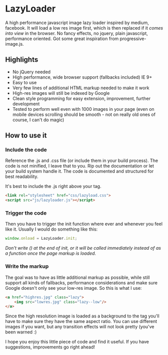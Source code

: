 # LazyLoader

A high performance javascript image lazy loader inspired by medium, facebook. It will load a low res image first, which is then replaced if it *comes into view* in the browser. No fancy effects, no jquery, plain javascript, performance oriented. Got some great inspiration from progressive-image.js.

## Highlights

* No jQuery needed
* High performance, wide browser support (fallbacks included) IE 9+
* Easy to use
* Very few lines of additional HTML markup needed to make it work
* High-res images will still be indexed by Google
* Clean style programming for easy extension, improvement, further development
* Tested to perform well even with 1000 images in your page (even on mobile devices scrolling should be smooth - not on really old ones of course, I can't do magic)

## How to use it

### Include the code
Reference the .js and .css file (or include them in your build process). The code is not minified, I leave that to you. Rip out the documentation or let your build system handle it. The code is documented and structured for best readability.

It's best to include the .js right above your <body> tag.

```html
<link rel="stylesheet" href="css/lazyload.css">
<script src="js/lazyloader.js"></script>
```

### Trigger the code

Then you have to trigger the init function where ever and whenever you feel like it. Usually I would do something like this:

```javascript
window.onload = LazyLoader.init;
```

*Don't write () at the end of init, or it will be called immediately instead of as a function once the page markup is loaded.*

### Write the markup

The goal was to have as little additional markup as possible, while still support all kinds of fallbacks, performance considerations and make sure Google doesn't only see your low-res image. So this is what I use:

```html
<a href="highres.jpg" class="lazy">
    <img src="lowres.jpg" class="lazy--low"/>
</a>
```

Since the high resolution image is loaded as a background to the <a> tag you'll have to make sure they have the same aspect ratio. You can use different images if you want, but any transition effects will not look pretty (you've been warned :)

I hope you enjoy this little piece of code and find it useful. If you have suggestions, improvements go right ahead!